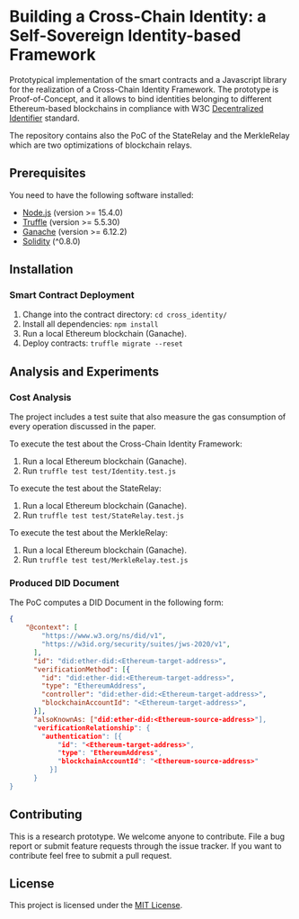 # Building a Cross-Chain Identity: a Self-Sovereign Identity-based Framework

Prototypical implementation of the smart contracts and a Javascript library for the realization of a Cross-Chain Identity Framework.
The prototype is Proof-of-Concept, and it allows to bind identities belonging to different Ethereum-based blockchains in compliance with W3C [Decentralized Identifier](https://w3c.github.io/did-core/) standard.

The repository contains also the PoC of the StateRelay and the MerkleRelay which are two optimizations of blockchain relays.

## Prerequisites

You need to have the following software installed:

* [Node.js](https://nodejs.org/) (version >= 15.4.0)
* [Truffle](https://www.trufflesuite.com/truffle) (version >= 5.5.30)
* [Ganache](https://www.trufflesuite.com/ganache) (version >= 6.12.2)
* [Solidity](https://docs.soliditylang.org/en/latest/installing-solidity.html) (^0.8.0)

## Installation

### Smart Contract Deployment

1. Change into the contract directory: `cd cross_identity/`
2. Install all dependencies: `npm install`
3. Run a local Ethereum blockchain (Ganache).
4. Deploy contracts: `truffle migrate --reset`

## Analysis and Experiments

### Cost Analysis

The project includes a test suite that also measure the gas consumption of every operation discussed in the paper. 

To execute the test about the Cross-Chain Identity Framework: 
1. Run a local Ethereum blockchain (Ganache).
2. Run `truffle test test/Identity.test.js`

To execute the test about the StateRelay:
1. Run a local Ethereum blockchain (Ganache).
2. Run `truffle test test/StateRelay.test.js`

To execute the test about the MerkleRelay:
1. Run a local Ethereum blockchain (Ganache).
2. Run `truffle test test/MerkleRelay.test.js`

### Produced DID Document

The PoC computes a DID Document in the following form:

```json
{
    "@context": [
        "https://www.w3.org/ns/did/v1",
        "https://w3id.org/security/suites/jws-2020/v1",
      ],
      "id": "did:ether-did:<Ethereum-target-address>",
      "verificationMethod": [{
        "id": "did:ether-did:<Ethereum-target-address>",
        "type": "EthereumAddress",
        "controller": "did:ether-did:<Ethereum-target-address>",
        "blockchainAccountId": "<Ethereum-target-address>",
      }],
      "alsoKnownAs: ["did:ether-did:<Ethereum-source-address>"],
      "verificationRelationship": {
        "authentication": [{
            "id": "<Ethereum-target-address>", 
            "type": "EthereumAddress",
            "blockchainAccountId": "<Ethereum-source-address>"
          }]
      }
} 
```

## Contributing

This is a research prototype. We welcome anyone to contribute. File a bug report or submit feature requests through the issue tracker. If you want to contribute feel free to submit a pull request.

## License

This project is licensed under the [MIT License](LICENSE).

